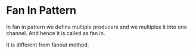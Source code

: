 # Fan In Pattern

In fan in pattern we define multiple producers and we multiplex it into one channel. And hence it is called as fan in. 

It is different from fanout method.

